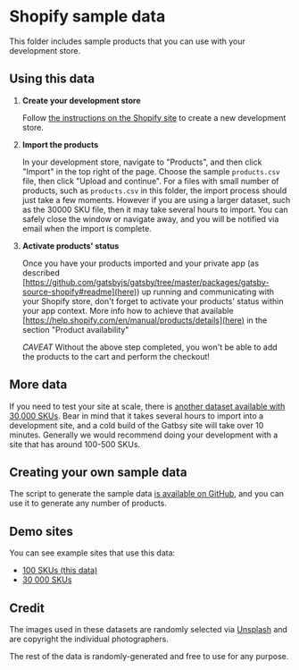 # Shopify sample data

This folder includes sample products that you can use with your development store.

## Using this data

1. **Create your development store**

   Follow [the instructions on the Shopify site](https://help.shopify.com/en/partners/dashboard/managing-stores/development-stores) to create a new development store.

2. **Import the products**

   In your development store, navigate to "Products", and then click "Import" in the top right of the page. Choose the sample `products.csv` file, then click "Upload and continue". For a files with small number of products, such as `products.csv` in this folder, the import process should just take a few moments. However if you are using a larger dataset, such as the 30000 SKU file, then it may take several hours to import. You can safely close the window or navigate away, and you will be notified via email when the import is complete.

3. **Activate products' status**

   Once you have your products imported and your private app (as described [https://github.com/gatsbyjs/gatsby/tree/master/packages/gatsby-source-shopify#readme](here)) up running and  communicating with your Shopify store, don't forget to activate your products' status within your app context. More info how to achieve that available [https://help.shopify.com/en/manual/products/details](here) in the section "Product availability"

   *CAVEAT* Without the above step completed, you won't be able to add the products to the cart and perform the checkout!

## More data

If you need to test your site at scale, there is [another dataset available with 30,000 SKUs](https://github.com/gatsby-inc/shopify-csv-generator/tree/main/examples). Bear in mind that it takes several hours to import into a development site, and a cold build of the Gatbsy site will take over 10 minutes. Generally we would recommend doing your development with a site that has around 100-500 SKUs.

## Creating your own sample data

The script to generate the sample data [is available on GitHub](https://github.com/gatsby-inc/shopify-csv-generator), and you can use it to generate any number of products.

## Demo sites

You can see example sites that use this data:

- [100 SKUs (this data)](https://shopify100.gatsbyjs.io/)
- [30 000 SKUs](https://shopify30k.gatsbyjs.io/)

## Credit

The images used in these datasets are randomly selected via [Unsplash](https://source.unsplash.com/) and are copyright the individual photographers.

The rest of the data is randomly-generated and free to use for any purpose.
